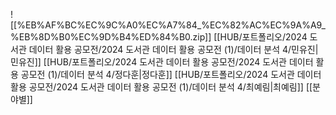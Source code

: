![[%EB%AF%BC%EC%9C%A0%EC%A7%84_%EC%82%AC%EC%9A%A9_%EB%8D%B0%EC%9D%B4%ED%84%B0.zip]]
[[HUB/포트폴리오/2024 도서관 데이터 활용 공모전/2024 도서관 데이터 활용 공모전 (1)/데이터 분석 4/민유진|민유진]]
[[HUB/포트폴리오/2024 도서관 데이터 활용 공모전/2024 도서관 데이터 활용 공모전 (1)/데이터 분석 4/정다훈|정다훈]]
[[HUB/포트폴리오/2024 도서관 데이터 활용 공모전/2024 도서관 데이터 활용 공모전 (1)/데이터 분석 4/최예림|최예림]]
[[분야별]]